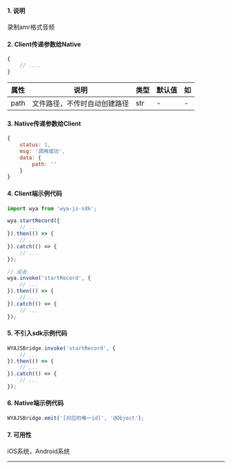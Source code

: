 #### 1. 说明

录制amr格式音频

#### 2. Client传递参数给Native

```javascript
{
	// ....
}
```

属性 | 说明 | 类型 | 默认值 | 如
---|---|---|---|---
path | 文件路径，不传时自动创建路径 | str | - | -

#### 3. Native传递参数给Client

```javascript
{
	status: 1,
	msg: '调用成功',
	data: {
		path: ''
	}
}
```

#### 4. Client端示例代码

```javascript
import wya from 'wya-js-sdk';

wya.startRecord({
	// ...
}).then(() => {
	// ...
}).catch(() => {
	// ...
});

// 或者
wya.invoke('startRecord', {
	// ...
}).then(() => {
	// ...
}).catch(() => {
	// ...
});
```

#### 5. 不引入sdk示例代码

```javascript
WYAJSBridge.invoke('startRecord', {
	// ...
}).then(() => {
	// ...
}).catch(() => {
	// ...
});
```

#### 6. Native端示例代码

```javascript
WYAJSBridge.emit('[对应的唯一id]', '@Object');
```

#### 7. 可用性

iOS系统，Android系统

---------

